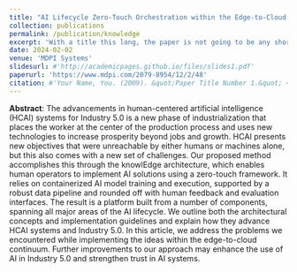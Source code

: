 ```yaml
---
title: "AI Lifecycle Zero-Touch Orchestration within the Edge-to-Cloud Continuum for Industry 5.0"
collection: publications
permalink: /publication/knowledge
excerpt: 'With a title this long, the paper is not going to be any shorter. Basically, it describes the architecture of an EU project and goes into a lot of technical details. I contributed to Section 4.2.1 and to the coordination of this paper as a whole.'
date: 2024-02-02
venue: 'MDPI Systems'
slidesurl: #'http://academicpages.github.io/files/slides1.pdf'
paperurl: 'https://www.mdpi.com/2079-8954/12/2/48'
citation: #'Your Name, You. (2009). &quot;Paper Title Number 1.&quot; <i>Journal 1</i>. 1(1).'
---
```


**Abstract**:
The advancements in human-centered artificial intelligence (HCAI) systems for Industry 5.0 is a new phase of industrialization that places the worker at the center of the production process and uses new technologies to increase prosperity beyond jobs and growth. HCAI presents new objectives that were unreachable by either humans or machines alone, but this also comes with a new set of challenges. Our proposed method accomplishes this through the knowlEdge architecture, which enables human operators to implement AI solutions using a zero-touch framework. It relies on containerized AI model training and execution, supported by a robust data pipeline and rounded off with human feedback and evaluation interfaces. The result is a platform built from a number of components, spanning all major areas of the AI lifecycle. We outline both the architectural concepts and implementation guidelines and explain how they advance HCAI systems and Industry 5.0. In this article, we address the problems we encountered while implementing the ideas within the edge-to-cloud continuum. Further improvements to our approach may enhance the use of AI in Industry 5.0 and strengthen trust in AI systems.